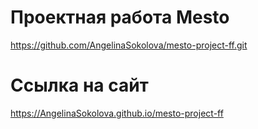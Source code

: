 # Проектная работа Mesto
https://github.com/AngelinaSokolova/mesto-project-ff.git
# Cсылка на сайт
https://AngelinaSokolova.github.io/mesto-project-ff
